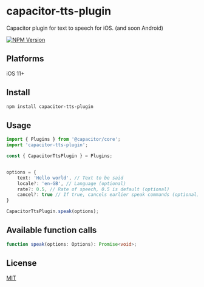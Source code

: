 # capacitor-tts-plugin
Capacitor plugin for text to speech for iOS. (and soon Android)

[![NPM Version][npm-image]][npm-url]

## Platforms
iOS 11+

## Install

```bash
npm install capacitor-tts-plugin
```

## Usage
```typescript
import { Plugins } from '@capacitor/core';
import 'capacitor-tts-plugin';

const { CapacitorTtsPlugin } = Plugins;


options = {
	text: 'Hello world', // Text to be said
	locale?: 'en-GB', // Language (optional)
	rate?: 0.5, // Rate of speech, 0.5 is default (optional)
	cancel?: true // If true, cancels earlier speak commands (optional)
}

CapacitorTtsPlugin.speak(options);
```

## Available function calls
```typescript
function speak(options: Options): Promise<void>;
```

## License

[MIT](http://vjpr.mit-license.org)

[npm-image]: https://img.shields.io/npm/v/capacitor-tts-plugin.svg
[npm-url]: https://www.npmjs.com/package/capacitor-tts-plugin
